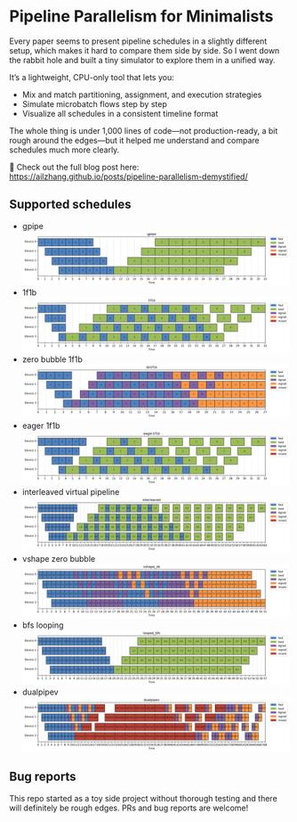 # Pipeline Parallelism for Minimalists

Every paper seems to present pipeline schedules in a slightly different setup, which makes it hard to compare them side by side. So I went down the rabbit hole and built a tiny simulator to explore them in a unified way.

It’s a lightweight, CPU-only tool that lets you:

- Mix and match partitioning, assignment, and execution strategies
- Simulate microbatch flows step by step
- Visualize all schedules in a consistent timeline format

The whole thing is under 1,000 lines of code—not production-ready, a bit rough around the edges—but it helped me understand and compare schedules much more clearly.

📝 Check out the full blog post here:
https://ailzhang.github.io/posts/pipeline-parallelism-demystified/


## Supported schedules

- gpipe
![Gpipe schedule](./plots/gpipe.png)
- 1f1b
![1F1B schedule](./plots/1f1b.png)
- zero bubble 1f1b
![ZB1F1B schedule](./plots/zb1f1b.png)
- eager 1f1b
![Eager 1F1B schedule](./plots/eager1f1b.png)
- interleaved virtual pipeline
![Interleaved virtual pipeline schedule](./plots/interleaved.png)
- vshape zero bubble
![Vshape zb schedule](./plots/vshape_zb.png)
- bfs looping
![BFS looping schedule](./plots/looped_bfs.png)
- dualpipev
![Dualpipev schedule](./plots/dualpipev.png)

## Bug reports

This repo started as a toy side project without thorough testing and there will definitely be rough edges. PRs and bug reports are welcome! 
